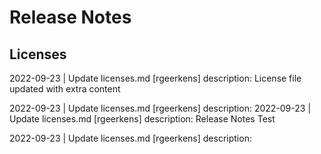 # Release Notes

## Licenses
2022-09-23 | Update licenses.md  [rgeerkens]
description: License file updated with extra content

2022-09-23 | Update licenses.md  [rgeerkens]
description: 
2022-09-23 | Update licenses.md  [rgeerkens]
description: Release Notes Test

2022-09-23 | Update licenses.md  [rgeerkens]
description: 